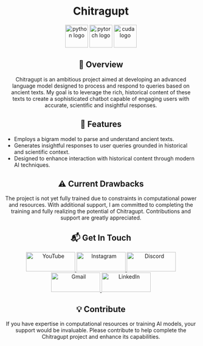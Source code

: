 <h1 align="center">Chitragupt</h1>

<p align="center">
  <img src="https://cdn.jsdelivr.net/gh/devicons/devicon/icons/python/python-original.svg" height="60" alt="python logo" />
  <img src="https://cdn.jsdelivr.net/gh/devicons/devicon/icons/pytorch/pytorch-original.svg" height="60" alt="pytorch logo" />
  <img src="https://www.svgrepo.com/show/373541/cuda.svg" height="60" alt="cuda logo" />
</p>

<h2 align="center">📜 Overview</h2>
<p align="center">
  Chitragupt is an ambitious project aimed at developing an advanced language model designed to process and respond to queries based on ancient texts. My goal is to leverage the rich, historical content of these texts to create a sophisticated chatbot capable of engaging users with accurate, scientific and insightful responses.
</p>

<h2 align="center">🔧 Features</h2>
<ul>
  <li>Employs a bigram model to parse and understand ancient texts.</li>
  <li>Generates insightful responses to user queries grounded in historical and scientific context.</li>
  <li>Designed to enhance interaction with historical content through modern AI techniques.</li>
</ul>

<h2 align="center">⚠️ Current Drawbacks</h2>
<p align="center">
  The project is not yet fully trained due to constraints in computational power and resources. With additional support, I am committed to completing the training and fully realizing the potential of Chitragupt. Contributions and support are greatly appreciated.
</p>

<h2 align="center">📬 Get In Touch</h2>
<p align="center">
  <a href="https://www.youtube.com/@kingish_yt">
    <img src="https://raw.githubusercontent.com/maurodesouza/profile-readme-generator/master/src/assets/icons/social/youtube/default.svg" width="129" height="51" alt="YouTube" />
  </a>
  <a href="https://www.instagram.com/kingish_yt/">
    <img src="https://raw.githubusercontent.com/maurodesouza/profile-readme-generator/master/src/assets/icons/social/instagram/default.svg" width="129" height="51" alt="Instagram" />
  </a>
  <a href="https://discord.gg/58CpzBBk">
    <img src="https://raw.githubusercontent.com/maurodesouza/profile-readme-generator/master/src/assets/icons/social/discord/default.svg" width="129" height="51" alt="Discord" />
  </a>
  <a href="mailto:your-email@example.com">
    <img src="https://raw.githubusercontent.com/maurodesouza/profile-readme-generator/master/src/assets/icons/social/gmail/default.svg" width="129" height="51" alt="Gmail" />
  </a>
  <a href="https://www.linkedin.com/in/priyansh-srivastava-089367240/">
    <img src="https://raw.githubusercontent.com/maurodesouza/profile-readme-generator/master/src/assets/icons/social/linkedin/default.svg" width="129" height="51" alt="LinkedIn" />
  </a>
</p>

<h2 align="center">💡 Contribute</h2>
<p align="center">
  If you have expertise in computational resources or training AI models, your support would be invaluable. Please contribute to help complete the Chitragupt project and enhance its capabilities.
</p>
